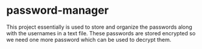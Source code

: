 # password-manager

This project essentially is used to store and organize the passwords along with
the usernames in a text file. These passwords are stored encrypted so we need
one more password which can be used to decrypt them. 

